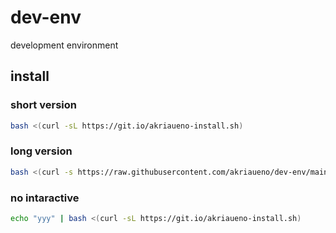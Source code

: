 # dev-env
development environment

## install
### short version
``` bash
bash <(curl -sL https://git.io/akriaueno-install.sh)
```

### long version
``` bash
bash <(curl -s https://raw.githubusercontent.com/akriaueno/dev-env/main/install.sh)
```

### no intaractive
``` bash
echo "yyy" | bash <(curl -sL https://git.io/akriaueno-install.sh)
```
